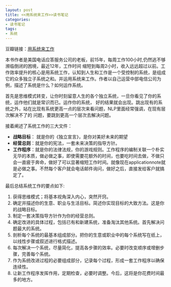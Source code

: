 ```yaml
---
layout: post
title: <<用系统来工作>>读书笔记
categories:
- 读书笔记
tags:
- 系统
---
```

豆瓣链接：[用系统来工作](http://book.douban.com/subject/25894706/)

 本书作者是美国电话应答服务公司的老板，前15年，每周工作100小时,仍然逃不够濒临倒闭的困境，最近12年，工作时间
缩短到每周2小时，收入远远超过以前。工作效率提升的核心是用系统工作，认知到人生和工作是一个受控制的系统，是组成
它的众多独立子系统之和。并运用系统来工作。作者以自己运营中部电信公司为例，描述了系统是什么？如何运作系统。

 首先是思维模式转变，让你时刻留意人生的各个独立系统，一旦你看见了你的系统，运作他们就是常识而已。运作你的系统，
好的结果就会出现。跳出现有的系统之外，站在比现有系统更高一点的层次来看问题，NLP里面经常强调，在现有层次解决不了的
问题，要跳到更高一个层次去解决问题。

接着阐述了系统工作的三大文件：    

-  **战略目标**： 就是你的《独立宣言》，是你对美好未来的期望
-  **经营总则**：就是你的宪法，一套未来决策的指导方针。
-  **工作程序**：就是你的法律法规，你的游戏规则。工作程序的编制关联一个朴实无华的本质，做必做之事，即使需要花额外的时间，也要吃时间去做，不做只会一直疲于奔命，做好了可以显著缩短工作时间。就像现在applicationnote就是必做之事。不然每个客户就会电话邮件询问，做好之后，直接发给客户就搞定了。

最后总结系统工作的要点如下:      

1. 获得思维模式；将基本视角深入内心，突然开窍。 
2. 确定并描述你的生意、职业与生活目标。简述你实现目标的大致方法。这是你的战略目标。
3. 制定一套决策指导方针作为你的经营总则。 
4. 确定改进的具体过程，包括已有和新建系统，准备淘汰其他系统。首先解决问题最大的系统。
5. 剖析每个系统的最基本组成部分。把你的生意或职业中的每个系统写在纸上，以线性步骤或叙述进行格式描述。
6. 每次解决一个系统，尽量简化，提高各步骤的效率。必要时改变顺序或增删步骤，完善每个系统。 
7. 作为系统改进过程的必要组成部分，记录每个过程，形成一套工作程序以确保连续性。 
8. 让新工作程序发挥作用，定期检查，必要时调整。今后，这将是你花费时间最多的地方。



